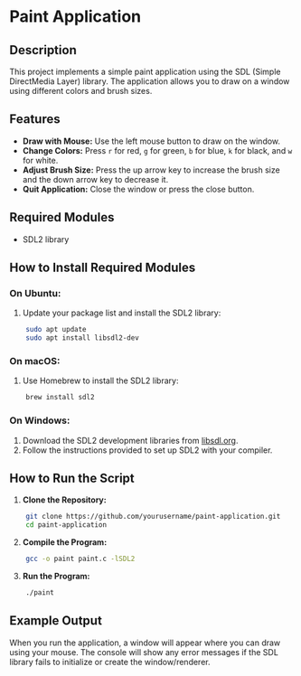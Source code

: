 # Paint Application

## Description
This project implements a simple paint application using the SDL (Simple DirectMedia Layer) library. The application allows you to draw on a window using different colors and brush sizes. 

## Features
- **Draw with Mouse:** Use the left mouse button to draw on the window.
- **Change Colors:** Press `r` for red, `g` for green, `b` for blue, `k` for black, and `w` for white.
- **Adjust Brush Size:** Press the up arrow key to increase the brush size and the down arrow key to decrease it.
- **Quit Application:** Close the window or press the close button.

## Required Modules
- SDL2 library

## How to Install Required Modules
### On Ubuntu:
1. Update your package list and install the SDL2 library:

```sh
    sudo apt update
    sudo apt install libsdl2-dev
```

### On macOS:

1. Use Homebrew to install the SDL2 library:

```sh
    brew install sdl2
```

### On Windows:

1. Download the SDL2 development libraries from [libsdl.org](https://www.libsdl.org/download-2.0.php).
2. Follow the instructions provided to set up SDL2 with your compiler.

## How to Run the Script

1. **Clone the Repository:**

```sh
    git clone https://github.com/yourusername/paint-application.git
    cd paint-application
```

2. **Compile the Program:**
```sh
    gcc -o paint paint.c -lSDL2
```

3. **Run the Program:**

```sh
    ./paint
```

## Example Output
When you run the application, a window will appear where you can draw using your mouse. The console will show any error messages if the SDL library fails to initialize or create the window/renderer.
